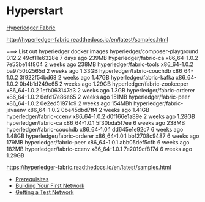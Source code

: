 # Hyperstart

[Hyperledger Fabric](https://hyperledger-fabric.readthedocs.io/en/latest/)

http://hyperledger-fabric.readthedocs.io/en/latest/samples.html

===> List out hyperledger docker images
hyperledger/composer-playground   0.12.2              49cf11e6328e        7 days ago          239MB
hyperledger/fabric-ca             x86_64-1.0.2        7e53be14f804        2 weeks ago         238MB
hyperledger/fabric-tools          x86_64-1.0.2        ba9750b2565d        2 weeks ago         1.33GB
hyperledger/fabric-couchdb        x86_64-1.0.2        3f922f54bd68        2 weeks ago         1.47GB
hyperledger/fabric-kafka          x86_64-1.0.2        0b4b1d249e65        2 weeks ago         1.29GB
hyperledger/fabric-zookeeper      x86_64-1.0.2        1efb063147d3        2 weeks ago         1.3GB
hyperledger/fabric-orderer        x86_64-1.0.2        6efd17e86e65        2 weeks ago         151MB
hyperledger/fabric-peer           x86_64-1.0.2        0e2ed51971c9        2 weeks ago         154MBh
hyperledger/fabric-javaenv        x86_64-1.0.2        0be45dbd7ff4        2 weeks ago         1.41GB
hyperledger/fabric-ccenv          x86_64-1.0.2        d0f166e1a89e        2 weeks ago         1.28GB
hyperledger/fabric-ca             x86_64-1.0.1        5f30bda5f7ee        6 weeks ago         238MB
hyperledger/fabric-couchdb        x86_64-1.0.1        dd645e1e92c7        6 weeks ago         1.48GB
hyperledger/fabric-orderer        x86_64-1.0.1        bbf2708c9487        6 weeks ago         179MB
hyperledger/fabric-peer           x86_64-1.0.1        abb05def5cfb        6 weeks ago         182MB
hyperledger/fabric-ccenv          x86_64-1.0.1        7e2019cf8174        6 weeks ago         1.29GB


https://hyperledger-fabric.readthedocs.io/en/latest/samples.html












* [Prerequisites](https://hyperledger-fabric.readthedocs.io/en/latest/prereqs.html)
* [Building Your First Network](https://hyperledger-fabric.readthedocs.io/en/latest/build_network.html)
* [Getting a Test Network](https://hyperledger-fabric.readthedocs.io/en/latest/write_first_app.html)
